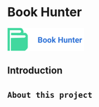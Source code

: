 # Book Hunter


![Logo!](https://github.com/Emanuel-js/BookHunter/blob/main/src/assets/img/logo.png)

## Introduction

## `About this project`

